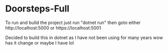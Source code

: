 # Doorsteps-Full


To run and bulld the project just run "dotnet run"
then goto either http://localhost:5000 or https://localhost:5001

Decided to build this in dotnet as I have not been using for many years wow has it change or maybe I have lol 
